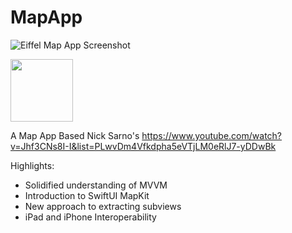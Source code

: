 # MapApp
![Eiffel Map App Screenshot](https://user-images.githubusercontent.com/20109435/174164317-e89dd47f-d344-4225-ab22-e4b7854b3292.png|width=200)

<img src="https://your-image-url.type](https://user-images.githubusercontent.com/20109435/174164317-e89dd47f-d344-4225-ab22-e4b7854b3292.png" width="100"> 

A Map App Based Nick Sarno's
https://www.youtube.com/watch?v=Jhf3CNs8I-I&list=PLwvDm4Vfkdpha5eVTjLM0eRlJ7-yDDwBk

Highlights:
- Solidified understanding of MVVM 
- Introduction to SwiftUI MapKit
- New approach to extracting subviews
- iPad and iPhone Interoperability

